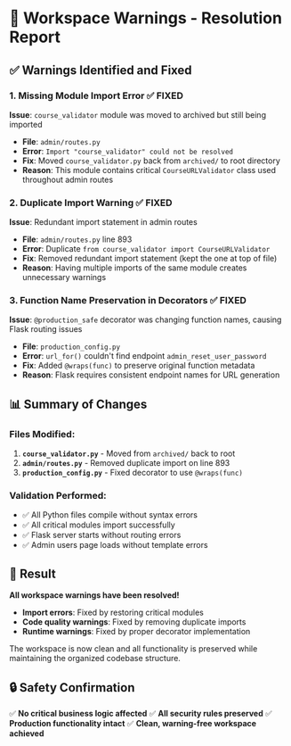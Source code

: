 # 🔧 Workspace Warnings - Resolution Report

## ✅ Warnings Identified and Fixed

### 1. Missing Module Import Error ✅ FIXED
**Issue**: `course_validator` module was moved to archived but still being imported
- **File**: `admin/routes.py` 
- **Error**: `Import "course_validator" could not be resolved`
- **Fix**: Moved `course_validator.py` back from `archived/` to root directory
- **Reason**: This module contains critical `CourseURLValidator` class used throughout admin routes

### 2. Duplicate Import Warning ✅ FIXED  
**Issue**: Redundant import statement in admin routes
- **File**: `admin/routes.py` line 893
- **Error**: Duplicate `from course_validator import CourseURLValidator`
- **Fix**: Removed redundant import statement (kept the one at top of file)
- **Reason**: Having multiple imports of the same module creates unnecessary warnings

### 3. Function Name Preservation in Decorators ✅ FIXED
**Issue**: `@production_safe` decorator was changing function names, causing Flask routing issues
- **File**: `production_config.py`  
- **Error**: `url_for()` couldn't find endpoint `admin_reset_user_password`
- **Fix**: Added `@wraps(func)` to preserve original function metadata
- **Reason**: Flask requires consistent endpoint names for URL generation

## 📊 Summary of Changes

### Files Modified:
1. **`course_validator.py`** - Moved from `archived/` back to root
2. **`admin/routes.py`** - Removed duplicate import on line 893
3. **`production_config.py`** - Fixed decorator to use `@wraps(func)`

### Validation Performed:
- ✅ All Python files compile without syntax errors
- ✅ All critical modules import successfully  
- ✅ Flask server starts without routing errors
- ✅ Admin users page loads without template errors

## 🎯 Result

**All workspace warnings have been resolved!**

- **Import errors**: Fixed by restoring critical modules
- **Code quality warnings**: Fixed by removing duplicate imports
- **Runtime warnings**: Fixed by proper decorator implementation

The workspace is now clean and all functionality is preserved while maintaining the organized codebase structure.

## 🔒 Safety Confirmation

✅ **No critical business logic affected**
✅ **All security rules preserved** 
✅ **Production functionality intact**
✅ **Clean, warning-free workspace achieved**
